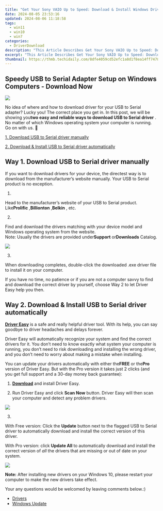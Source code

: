 ```yaml
---
title: "Get Your Sony VAIO Up to Speed: Download & Install Windows Drivers Now!"
date: 2024-08-05 23:53:16
updated: 2024-08-06 11:18:58
tags:
  - win11
  - win10
  - win7
categories:
  - DriverDownload
description: "This Article Describes Get Your Sony VAIO Up to Speed: Download & Install Windows Drivers Now!"
excerpt: "This Article Describes Get Your Sony VAIO Up to Speed: Download & Install Windows Drivers Now!"
thumbnail: https://thmb.techidaily.com/8dfe4059cd52efc1a8d1f8ea14ff74784ad821c4e1140d8ab8c649f66c8ce100.jpg
---
```


## Speedy USB to Serial Adapter Setup on Windows Computers - Download Now

![](https://images.drivereasy.com/wp-content/uploads/2017/07/img_597f02abf31ab.jpg)

 No idea of where and how to download driver for your USB to Serial adapter? Lucky you! The correct place you get in. In this post, we will be showing you**two easy and reliable ways to download USB to Serial driver** . No matter of which Windows operating system your computer is running. Go on with us. 🙂

[1. Download USB to Serial driver manually](https://tools.techidaily.com/drivereasy/download/)

[2. Download & Install USB to Serial driver automatically](https://tools.techidaily.com/drivereasy/download/)

## Way 1\. Download USB to Serial driver manually

 If you want to download drivers for your device, the directest way is to download from the manufacturer’s website manually. Your USB to Serial product is no exception.

 1)  

 Head to the manufacturer’s website of your USB to Serial product. Like**Prolific** ,**Billionton** ,**Belkin** , etc.  
  
 2)  

 Find and download the drivers matching with your device model and Windows operating system from the website.  
 Note: Usually the drivers are provided under**Support** or**Downloads** Catalog.

![](https://images.drivereasy.com/wp-content/uploads/2017/08/img_597fe232265e6.png)

 3)  

 When downloading completes, double-click the downloaded .exe driver file to install it on your computer.

 If you have no time, no patience or if you are not a computer savvy to find and download the correct driver by yourself, choose Way 2 to let Driver Easy help you then.

## Way 2\. Download & Install USB to Serial driver automatically

**[Driver Easy](https://tools.techidaily.com/drivereasy/download/)**  is a safe and really helpful driver tool. With its help, you can say goodbye to driver headaches and delays forever.

 Driver Easy will automatically recognize your system and find the correct drivers for it. You don’t need to know exactly what system your computer is running, you don’t need to risk downloading and installing the wrong driver, and you don’t need to worry about making a mistake when installing.

 You can update your drivers automatically with either the**FREE** or the**Pro** version of Driver Easy. But with the Pro version it takes just 2 clicks (and you get full support and a 30-day money back guarantee):

 1) **[Download](https://tools.techidaily.com/drivereasy/download/)**   and install Driver Easy.

 2) Run Driver Easy and click **Scan Now**   button. Driver Easy will then scan your computer and detect any problem drivers.

![](https://images.drivereasy.com/wp-content/uploads/2017/07/img_597af8932fbfe.jpg)

 3)  

 With Free version: Click the **Update**  button next to the flagged USB to Serial driver to automatically download and install the correct version of this driver.

With Pro version: click **Update All**  to automatically download and install the correct version of _all_  the drivers that are missing or out of date on your system.

![](https://images.drivereasy.com/wp-content/uploads/2017/08/img_597fde2aecefb.jpg)

**Note:** After installing new drivers on your Windows 10, please restart your computer to make the new drivers take effect.

Your any questions would be welcomed by leaving comments below.:)

* [Drivers](https://tools.techidaily.com/drivereasy/download/)
* [Windows Update](https://tools.techidaily.com/drivereasy/download/)

<ins class="adsbygoogle"
     style="display:block"
     data-ad-format="autorelaxed"
     data-ad-client="ca-pub-7571918770474297"
     data-ad-slot="1223367746"></ins>



<ins class="adsbygoogle"
     style="display:block"
     data-ad-client="ca-pub-7571918770474297"
     data-ad-slot="8358498916"
     data-ad-format="auto"
     data-full-width-responsive="true"></ins>
